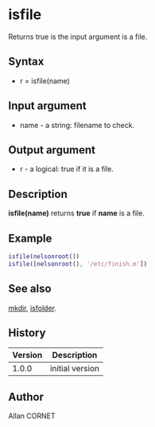 

# isfile

Returns true is the input argument is a file.

## Syntax

- r = isfile(name)

## Input argument

 - name - a string: filename to check.

## Output argument

 - r - a logical: true if it is a file.

## Description


  <p><b>isfile(name)</b> returns <b>true</b> if <b>name</b> is a file.</p>


## Example

```matlab
isfile(nelsonroot())
isfile([nelsonroot(), '/etc/finish.m'])
```

## See also

[mkdir](mkdir.md), [isfolder](isfolder.md).
## History

|Version|Description|
|------|------|
|1.0.0|initial version|


## Author

Allan CORNET



